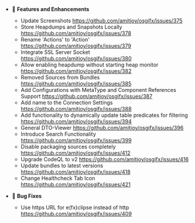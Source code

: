 - 🚀 **Features and Enhancements**

	- Update Screenshots https://github.com/amitjoy/osgifx/issues/375
	- Store Heapdumps and Snapshots Locally https://github.com/amitjoy/osgifx/issues/378
	- Rename 'Actions' to 'Action' https://github.com/amitjoy/osgifx/issues/379
	- Integrate SSL Server Socket https://github.com/amitjoy/osgifx/issues/380
	- Allow enabling heapdump without starting heap monitor https://github.com/amitjoy/osgifx/issues/382
	- Removed Sources from Bundles https://github.com/amitjoy/osgifx/issues/385
	- Add Configurations with MetaType and Component References Support https://github.com/amitjoy/osgifx/issues/387
	- Add name to the Connection Settings https://github.com/amitjoy/osgifx/issues/388
	- Add functionality to dynamically update table predicates for filtering https://github.com/amitjoy/osgifx/issues/394
	- General DTO-Viewer https://github.com/amitjoy/osgifx/issues/396
	- Introduce Search Functionality https://github.com/amitjoy/osgifx/issues/399
	- Disable packaging sources completely https://github.com/amitjoy/osgifx/issues/412
	- Upgrade CodeQL to v2 https://github.com/amitjoy/osgifx/issues/416
	- Update bundles to latest versions https://github.com/amitjoy/osgifx/issues/418
	- Change Healthcheck Tab Icon https://github.com/amitjoy/osgifx/issues/421

- 🐞 **Bug Fixes**

	- Use https URL for e(fx)clipse instead of http https://github.com/amitjoy/osgifx/issues/409